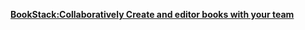 [**BookStack:Collaboratively Create and editor books with your team**](https://medevel.com/bookstack/)
